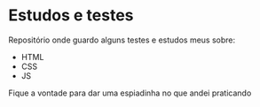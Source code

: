 # Estudos e testes
Repositório onde guardo alguns testes e estudos meus sobre:
* HTML
* CSS
* JS

Fique a vontade para dar uma espiadinha no que andei praticando